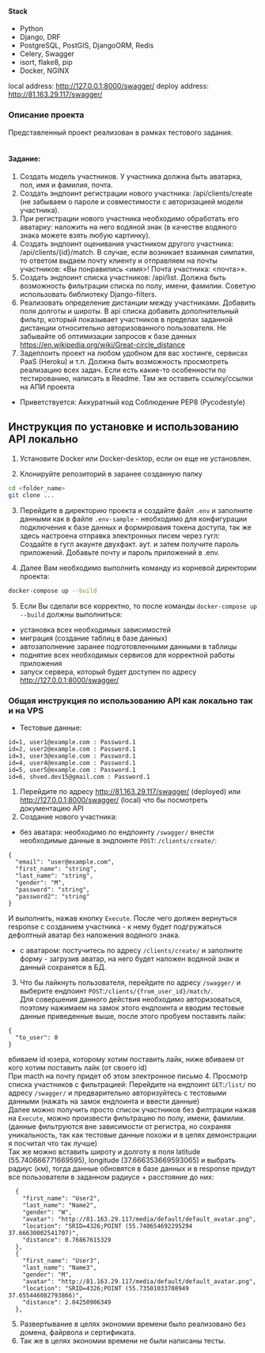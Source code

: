 #### Stack

- Python
- Django, DRF
- PostgreSQL, PostGIS, DjangoORM, Redis
- Celery, Swagger
- isort, flake8, pip
- Docker, NGINX

local address: http://127.0.0.1:8000/swagger/
deploy address: http://81.163.29.117/swagger/

### Описание проекта

Представленный проект реализован в рамках тестового задания.<br>
<br>
#### Задание:
1. Создать модель участников. У участника должна быть аватарка, пол, имя и фамилия, почта.
2. Создать эндпоинт регистрации нового участника: /api/clients/create (не забываем о пароле и совместимости с авторизацией модели участника).
3. При регистрации нового участника необходимо обработать его аватарку: наложить на него водяной знак (в качестве водяного знака можете взять любую картинку).
4. Создать эндпоинт оценивания участником другого участника: /api/clients/{id}/match. В случае, если возникает взаимная симпатия, то ответом выдаем почту клиенту и отправляем на почты участников: «Вы понравились <имя>! Почта участника: <почта>».
5. Создать эндпоинт списка участников: /api/list. Должна быть возможность фильтрации списка по полу, имени, фамилии. Советую использовать библиотеку Django-filters.
6. Реализовать определение дистанции между участниками. Добавить поля долготы и широты. В api списка добавить дополнительный фильтр, который показывает участников в пределах заданной дистанции относительно авторизованного пользователя. Не забывайте об оптимизации запросов к базе данных
https://en.wikipedia.org/wiki/Great-circle_distance
7. Задеплоить проект на любом удобном для вас хостинге, сервисах PaaS (Heroku) и т.п. Должна быть возможность просмотреть реализацию всех задач. Если есть какие-то особенности по тестированию, написать в Readme. Там же оставить ссылку/ссылки на АПИ проекта
- Приветствуется:
Аккуратный код
Соблюдение PEP8 (Pycodestyle)


## Инструкция по установке и использованию API локально

1. Установите Docker или Docker-desktop, если он еще не установлен.

2. Клонируйте репозиторий в заранее созданную папку

```bash
cd <folder_name>
git clone ...
```

3. Перейдите в директорию проекта и создайте файл `.env` и заполните
данными как в файле `.env-sample` - необходимо для конфигурации подключения
к базе данных и формироваия токена доступа, так же здесь настроена отправка электронных писем через гугл:<br>
Создайте в гугл акаунте двухфакт. аут. и затем получите пароль приложений. Добавьте почту и пароль приложений в .env.

4. Далее Вам необходимо выполнить команду из корневой директории проекта:
```bash
docker-compose up --build
```

5. Если Вы сделали все корректно, то после команды `docker-compose up --build`
должны выполниться:
- установка всех необходимых зависимостей
- миграция (создание таблиц в базе данных)
- автозаполнение заранее подготовленными данными в таблицы
- поднятие всех необходимых сервисов для корректной работы приложения
- запуск сервера, который будет доступен по адресу http://127.0.0.1:8000/swagger/


### Общая инструкция по использованию API как локально так и на VPS

- Тестовые данные:
```
id=1, user1@example.com : Password.1
id=2, user2@example.com : Password.1
id=3, user3@example.com : Password.1
id=4, user4@example.com : Password.1
id=5, user5@example.com : Password.1
id=6, shved.dev15@gmail.com : Password.1
```

1. Перейдите по адресу http://81.163.29.117/swagger/ (deployed) или http://127.0.0.1:8000/swagger/ (local) что бы посмотреть документацию API
2. Создание нового участника:
- без аватара:
необходимо по ендпоинту `/swagger/` внести необходимые данные в эндпоинте `POST`: `/clients/create/`:
```
{
  "email": "user@example.com",
  "first_name": "string",
  "last_name": "string",
  "gender": "M",
  "password": "string",
  "password2": "string"
}
```

И выполнить, нажав кнопку `Execute`. После чего должен вернуться response с созданием участника - к нему будет подгружаться дефолтный аватар без наложения водяного знака.
- с аватаром:
постучитесь по адресу `/clients/create/` и заполните форму - загрузив аватар, на него будет наложен водяной знак и данный сохранятся в БД.

3. Что бы лайкнуть пользователя, перейдите по адресу `/swagger/` и выберите ендпоинт `POST`:`/clients/{from_user_id}/match/`.<br>
Для совершения данного действия необходимо авторизоваться, поэтому нажимаем на замок этого ендпоинта и вводим тестовые данные приведенные выше, после этого пробуем поставить лайк:
```
{
  "to_user": 0
}
```
вбиваем id юзера, которому хотим поставить лайк, ниже вбиваем от кого хотим поставить лайк (от своего id)<br>
При macth на почту придет об этом электронное письмо
4. Просмотр списка участников с фильтрацией:
Перейдите на ендпоинт `GET`:`/list/` по адресу `/swagger/`  и предварительно авторизуйтесь с тестовыми данными (нажать на замок ендпоинта и ввести данные)<br>
Далее можно получить просто список участников без филтрации нажав на `Execute`, можно произвести фильтрацию по полу, имени, фамилии. (данные фильтруются вне зависимости от регистра, но сохраняя уникальность, так как тестовые данные похожи и в целях демонстрации я посчитал что так лучше)<br>
Так же можно вставить широту и долготу в поля latitude (55.740666771669595), longitude (37.666353669593065) и  выбрать радиус (км), тогда данные обновятся в базе данных и в response придут все пользователи в заданном радиусе + расстояние до них:
```
  {
    "first_name": "User2",
    "last_name": "Name2",
    "gender": "W",
    "avatar": "http://81.163.29.117/media/default/default_avatar.png",
    "location": "SRID=4326;POINT (55.740654692295294 37.66630002541707)",
    "distance": 0.76867615329
  },
  {
    "first_name": "User3",
    "last_name": "Name3",
    "gender": "M",
    "avatar": "http://81.163.29.117/media/default/default_avatar.png",
    "location": "SRID=4326;POINT (55.73501033708949 37.655446082793866)",
    "distance": 2.04250906349
  },
```

5. Развертывание в целях экономии времени было реализовано без домена, файрвола и сертификата.
6. Так же в целях экономии времени не были написаны тесты.